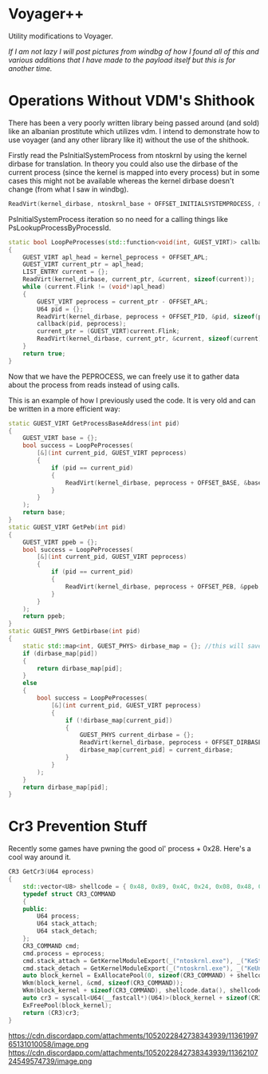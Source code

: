 # Voyager++
Utility modifications to Voyager. 

*If I am not lazy I will post pictures from windbg of how I found all of this and various additions that I have made to the payload itself but this is for another time.*

# Operations Without VDM's Shithook
There has been a very poorly written library being passed around (and sold) like an albanian prostitute which utilizes vdm. I intend to demonstrate how to use voyager (and any other library like it) without the use of the shithook.

Firstly read the PsInitialSystemProcess from ntoskrnl by using the kernel dirbase for translation. In theory you could also use the dirbase of the current process (since the kernel is mapped into every process) but in some cases this might not be available whereas the kernel dirbase doesn't change (from what I saw in windbg).
```cpp
ReadVirt(kernel_dirbase, ntoskrnl_base + OFFSET_INITIALSYSTEMPROCESS, &kernel_peprocess, sizeof(kernel_peprocess));
```
PsInitialSystemProcess iteration so no need for a calling things like PsLookupProcessByProcessId.
```cpp
static bool LoopPeProcesses(std::function<void(int, GUEST_VIRT)> callback)
{
	GUEST_VIRT apl_head = kernel_peprocess + OFFSET_APL;
	GUEST_VIRT current_ptr = apl_head;
	LIST_ENTRY current = {};
	ReadVirt(kernel_dirbase, current_ptr, &current, sizeof(current));
	while (current.Flink != (void*)apl_head)
	{
		GUEST_VIRT peprocess = current_ptr - OFFSET_APL;
		U64 pid = {};
		ReadVirt(kernel_dirbase, peprocess + OFFSET_PID, &pid, sizeof(pid));
		callback(pid, peprocess);
		current_ptr = (GUEST_VIRT)current.Flink;
		ReadVirt(kernel_dirbase, current_ptr, &current, sizeof(current));
	}
	return true;
}
```
Now that we have the PEPROCESS, we can freely use it to gather data about the process from reads instead of using calls.

This is an example of how I previously used the code. It is very old and can be written in a more efficient way:
```cpp
static GUEST_VIRT GetProcessBaseAddress(int pid)
{
	GUEST_VIRT base = {};
	bool success = LoopPeProcesses(
		[&](int current_pid, GUEST_VIRT peprocess)
		{
			if (pid == current_pid)
			{
				ReadVirt(kernel_dirbase, peprocess + OFFSET_BASE, &base, sizeof(base));
			}
		}
	);
	return base;
}
static GUEST_VIRT GetPeb(int pid)
{
	GUEST_VIRT ppeb = {};
	bool success = LoopPeProcesses(
		[&](int current_pid, GUEST_VIRT peprocess)
		{
			if (pid == current_pid)
			{
				ReadVirt(kernel_dirbase, peprocess + OFFSET_PEB, &ppeb, sizeof(ppeb));
			}
		}
	);
	return ppeb;
}
static GUEST_PHYS GetDirbase(int pid)
{
	static std::map<int, GUEST_PHYS> dirbase_map = {}; //this will save time doing lookups but might cause problems.
	if (dirbase_map[pid])
	{
		return dirbase_map[pid];
	}
	else
	{
		bool success = LoopPeProcesses(
			[&](int current_pid, GUEST_VIRT peprocess)
			{
				if (!dirbase_map[current_pid])
				{
					GUEST_PHYS current_dirbase = {};
					ReadVirt(kernel_dirbase, peprocess + OFFSET_DIRBASE, &current_dirbase, sizeof(current_dirbase));
					dirbase_map[current_pid] = current_dirbase;
				}
			}
		);
	}
	return dirbase_map[pid];
}
```

# Cr3 Prevention Stuff

Recently some games have pwning the good ol' process + 0x28. Here's a cool way around it.

```cpp
CR3 GetCr3(U64 eprocess)
{
    std::vector<U8> shellcode = { 0x48, 0x89, 0x4C, 0x24, 0x08, 0x48, 0x83, 0xEC, 0x78, 0x48, 0x8B, 0x84, 0x24, 0x80, 0x00, 0x00, 0x00, 0x48, 0x8B, 0x40, 0x08, 0x48, 0x89, 0x44, 0x24, 0x20, 0x48, 0x8D, 0x54, 0x24, 0x38, 0x48, 0x8B, 0x84, 0x24, 0x80, 0x00, 0x00, 0x00, 0x48, 0x8B, 0x08, 0x48, 0x8B, 0x44, 0x24, 0x20, 0xFF, 0xD0, 0x0F, 0x20, 0xD8, 0x48, 0x89, 0x44, 0x24, 0x30, 0x48, 0x8B, 0x84, 0x24, 0x80, 0x00, 0x00, 0x00, 0x48, 0x8B, 0x40, 0x10, 0x48, 0x89, 0x44, 0x24, 0x28, 0x48, 0x8D, 0x4C, 0x24, 0x38, 0x48, 0x8B, 0x44, 0x24, 0x28, 0xFF, 0xD0, 0x48, 0x8B, 0x44, 0x24, 0x30, 0x48, 0x83, 0xC4, 0x78, 0xC3 };
    typedef struct CR3_COMMAND
    {
    public:
        U64 process;
        U64 stack_attach;
        U64 stack_detach;
    };
    CR3_COMMAND cmd;
    cmd.process = eprocess;
    cmd.stack_attach = GetKernelModuleExport(_("ntoskrnl.exe"), _("KeStackAttachProcess"));
    cmd.stack_detach = GetKernelModuleExport(_("ntoskrnl.exe"), _("KeUnstackDetachProcess"));
    auto block_kernel = ExAllocatePool(0, sizeof(CR3_COMMAND) + shellcode.size());
    Wkm(block_kernel, &cmd, sizeof(CR3_COMMAND));
    Wkm(block_kernel + sizeof(CR3_COMMAND), shellcode.data(), shellcode.size());
    auto cr3 = syscall<U64(__fastcall*)(U64)>(block_kernel + sizeof(CR3_COMMAND), block_kernel);
    ExFreePool(block_kernel);
    return (CR3)cr3;
}
```

https://cdn.discordapp.com/attachments/1052022842738343939/1136199765131010058/image.png
https://cdn.discordapp.com/attachments/1052022842738343939/1136210724549574739/image.png




